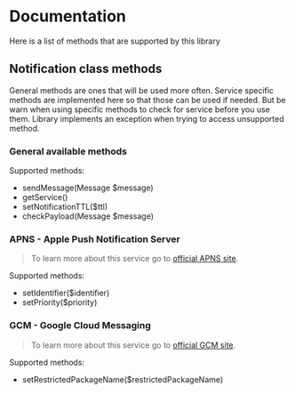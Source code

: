 # Documentation
Here is a list of methods that are supported by this library

## Notification class methods
General methods are ones that will be used more often. Service specific methods are implemented here so that those can be used if needed. But be warn when using specific methods to check for service before you use them. Library implements an exception when trying to access unsupported method.

### General available methods
Supported methods:
* sendMessage(Message $message)
* getService()
* setNotificationTTL($ttl)
* checkPayload(Message $message)

### APNS - Apple Push Notification Server
> To learn more about this service go to [official APNS site](https://developer.apple.com/library/ios/documentation/NetworkingInternet/Conceptual/RemoteNotificationsPG/Chapters/ApplePushService.html).

Supported methods:
* setIdentifier($identifier)
* setPriority($priority)

### GCM - Google Cloud Messaging
> To learn more about this service go to [official GCM site](https://developers.google.com/cloud-messaging/).

Supported methods:
* setRestrictedPackageName($restrictedPackageName)

